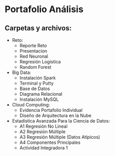 # Portafolio Análisis

## Carpetas y archivos:
- Reto:
  - Reporte Reto
  - Presentacion
  - Red Neuronal
  - Regresión Logistica
  - Random Forest
- Big Data:
  - Instalación Spark
  - Terminal y Putty
  - Base de Datos
  - Diagrama Relacional
  - Instalación MySQL
- Cloud Computing:
  - Evidencia Portafolio Individual
  - Diseño de Arquitectura en la Nube
- Estadística Avanzada Para la Ciencia de Datos:
  - A1 Regresión No Lineal
  - A2 Regresión Múltiple
  - A3 Regresión Múltiple (Datos Atípicos)
  - A4 Componentes Principales
  - Actividad Integradora 1

